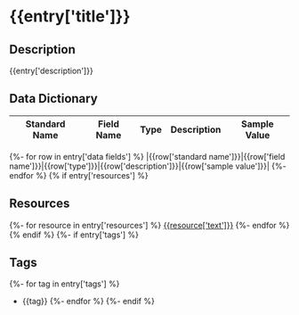 # {{entry['title']}}

## Description
{{entry['description']}}

## Data Dictionary
|Standard Name|Field Name|Type|Description|Sample Value|
|---|---|---|---|---|
{%- for row in entry['data fields'] %}
|{{row['standard name']}}|{{row['field name']}}|{{row['type']}}|{{row['description']}}|{{row['sample value']}}|
{%- endfor %}
{% if entry['resources'] %}
## Resources
{%- for resource in entry['resources'] %}
[{{resource['text']}}]({{resource['link']}})
{%- endfor %}
{% endif %}
{%- if entry['tags'] %}
## Tags
{%- for tag in entry['tags'] %}
* {{tag}}
{%- endfor %}
{%- endif %}